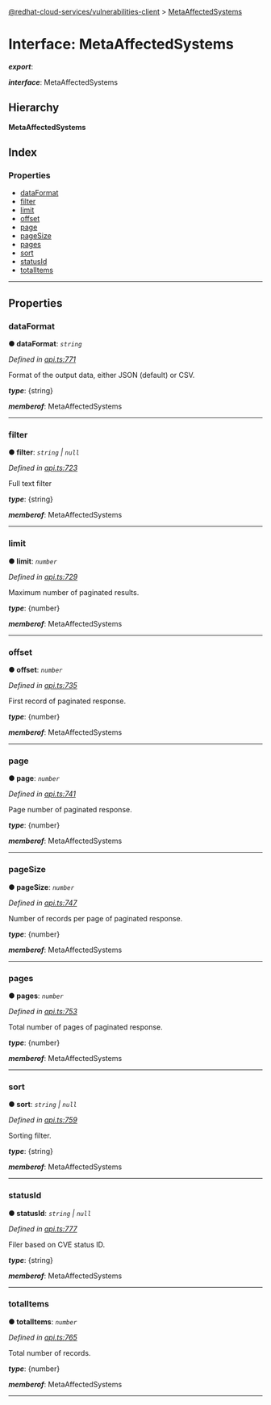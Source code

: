 [@redhat-cloud-services/vulnerabilities-client](../README.md) > [MetaAffectedSystems](../interfaces/metaaffectedsystems.md)

# Interface: MetaAffectedSystems

*__export__*: 

*__interface__*: MetaAffectedSystems

## Hierarchy

**MetaAffectedSystems**

## Index

### Properties

* [dataFormat](metaaffectedsystems.md#dataformat)
* [filter](metaaffectedsystems.md#filter)
* [limit](metaaffectedsystems.md#limit)
* [offset](metaaffectedsystems.md#offset)
* [page](metaaffectedsystems.md#page)
* [pageSize](metaaffectedsystems.md#pagesize)
* [pages](metaaffectedsystems.md#pages)
* [sort](metaaffectedsystems.md#sort)
* [statusId](metaaffectedsystems.md#statusid)
* [totalItems](metaaffectedsystems.md#totalitems)

---

## Properties

<a id="dataformat"></a>

###  dataFormat

**● dataFormat**: *`string`*

*Defined in [api.ts:771](https://github.com/RedHatInsights/javascript-clients/blob/master/packages/vulnerabilities/api.ts#L771)*

Format of the output data, either JSON (default) or CSV.

*__type__*: {string}

*__memberof__*: MetaAffectedSystems

___
<a id="filter"></a>

###  filter

**● filter**: *`string` \| `null`*

*Defined in [api.ts:723](https://github.com/RedHatInsights/javascript-clients/blob/master/packages/vulnerabilities/api.ts#L723)*

Full text filter

*__type__*: {string}

*__memberof__*: MetaAffectedSystems

___
<a id="limit"></a>

###  limit

**● limit**: *`number`*

*Defined in [api.ts:729](https://github.com/RedHatInsights/javascript-clients/blob/master/packages/vulnerabilities/api.ts#L729)*

Maximum number of paginated results.

*__type__*: {number}

*__memberof__*: MetaAffectedSystems

___
<a id="offset"></a>

###  offset

**● offset**: *`number`*

*Defined in [api.ts:735](https://github.com/RedHatInsights/javascript-clients/blob/master/packages/vulnerabilities/api.ts#L735)*

First record of paginated response.

*__type__*: {number}

*__memberof__*: MetaAffectedSystems

___
<a id="page"></a>

###  page

**● page**: *`number`*

*Defined in [api.ts:741](https://github.com/RedHatInsights/javascript-clients/blob/master/packages/vulnerabilities/api.ts#L741)*

Page number of paginated response.

*__type__*: {number}

*__memberof__*: MetaAffectedSystems

___
<a id="pagesize"></a>

###  pageSize

**● pageSize**: *`number`*

*Defined in [api.ts:747](https://github.com/RedHatInsights/javascript-clients/blob/master/packages/vulnerabilities/api.ts#L747)*

Number of records per page of paginated response.

*__type__*: {number}

*__memberof__*: MetaAffectedSystems

___
<a id="pages"></a>

###  pages

**● pages**: *`number`*

*Defined in [api.ts:753](https://github.com/RedHatInsights/javascript-clients/blob/master/packages/vulnerabilities/api.ts#L753)*

Total number of pages of paginated response.

*__type__*: {number}

*__memberof__*: MetaAffectedSystems

___
<a id="sort"></a>

###  sort

**● sort**: *`string` \| `null`*

*Defined in [api.ts:759](https://github.com/RedHatInsights/javascript-clients/blob/master/packages/vulnerabilities/api.ts#L759)*

Sorting filter.

*__type__*: {string}

*__memberof__*: MetaAffectedSystems

___
<a id="statusid"></a>

###  statusId

**● statusId**: *`string` \| `null`*

*Defined in [api.ts:777](https://github.com/RedHatInsights/javascript-clients/blob/master/packages/vulnerabilities/api.ts#L777)*

Filer based on CVE status ID.

*__type__*: {string}

*__memberof__*: MetaAffectedSystems

___
<a id="totalitems"></a>

###  totalItems

**● totalItems**: *`number`*

*Defined in [api.ts:765](https://github.com/RedHatInsights/javascript-clients/blob/master/packages/vulnerabilities/api.ts#L765)*

Total number of records.

*__type__*: {number}

*__memberof__*: MetaAffectedSystems

___

